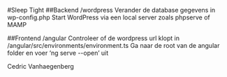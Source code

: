 #Sleep Tight
##Backend /wordpress
Verander de database gegevens in wp-config.php
Start WordPress via een local server zoals phpserve of MAMP

##Frontend /angular
Controleer of de wordpress url klopt in 
/angular/src/environments/environment.ts
Ga naar de root van de angular folder en voer ‘ng serve --open’ uit

Cedric Vanhaegenberg